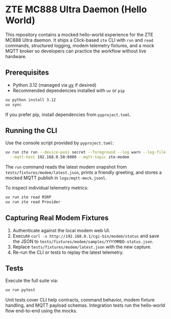 # ZTE MC888 Ultra Daemon (Hello World)

This repository contains a mocked hello-world experience for the ZTE MC888 Ultra daemon. It ships a Click-based `zte` CLI with
`run` and `read` commands, structured logging, modem telemetry fixtures, and a mock MQTT broker so developers can practice the
workflow without live hardware.

## Prerequisites
- Python 3.12 (managed via [uv](https://github.com/astral-sh/uv) if desired)
- Recommended dependencies installed with `uv` or `pip`

```bash
uv python install 3.12
uv sync
```

If you prefer pip, install dependencies from `pyproject.toml`.

## Running the CLI
Use the console script provided by `pyproject.toml`:

```bash
uv run zte run --device-pass secret --foreground --log warn --log-file ./logs/zte.log \
  --mqtt-host 192.168.0.50:8080 --mqtt-topic zte-modem
```

The `run` command reads the latest modem snapshot from `tests/fixtures/modem/latest.json`, prints a friendly greeting, and stores
a mocked MQTT publish in `logs/mqtt-mock.jsonl`.

To inspect individual telemetry metrics:

```bash
uv run zte read RSRP
uv run zte read Provider
```

## Capturing Real Modem Fixtures
1. Authenticate against the local modem web UI.
2. Execute `curl -s http://192.168.0.1/cgi-bin/modem/status` and save the JSON to
   `tests/fixtures/modem/samples/YYYYMMDD-status.json`.
3. Replace `tests/fixtures/modem/latest.json` with the new capture.
4. Re-run the CLI or tests to replay the latest telemetry.

## Tests
Execute the full suite via:

```bash
uv run pytest
```

Unit tests cover CLI help contracts, command behavior, modem fixture handling, and MQTT payload schemas. Integration tests run
the hello-world flow end-to-end using the mocks.
